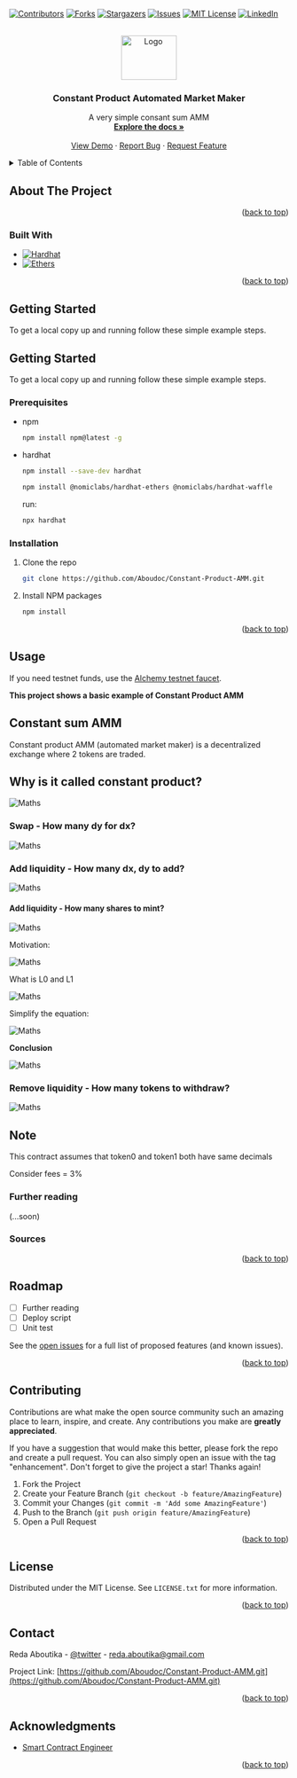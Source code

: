 <a name="readme-top"></a>

[![Contributors][contributors-shield]][contributors-url]
[![Forks][forks-shield]][forks-url]
[![Stargazers][stars-shield]][stars-url]
[![Issues][issues-shield]][issues-url]
[![MIT License][license-shield]][license-url]
[![LinkedIn][linkedin-shield]][linkedin-url]

<!-- PROJECT LOGO -->
<br />
<div align="center">
  <a href="https://github.com/Aboudoc/Constant-Product-AMM.git">
    <img src="images/logo.png" alt="Logo" width="100" height="80">
  </a>

<h3 align="center">Constant Product Automated Market Maker</h3>

  <p align="center">
    A very simple consant sum AMM 
    <br />
    <a href="https://github.com/Aboudoc/Constant-Product-AMM"><strong>Explore the docs »</strong></a>
    <br />
    <br />
    <a href="https://github.com/Aboudoc/Constant-Product-AMM">View Demo</a>
    ·
    <a href="https://github.com/Aboudoc/Constant-Product-AMM/issues">Report Bug</a>
    ·
    <a href="https://github.com/Aboudoc/Constant-Product-AMM/issues">Request Feature</a>
  </p>
</div>

<!-- TABLE OF CONTENTS -->
<details>
  <summary>Table of Contents</summary>
  <ol>
    <li>
      <a href="#about-the-project">About The Project</a>
      <ul>
        <li><a href="#built-with">Built With</a></li>
      </ul>
    </li>
    <li>
      <a href="#getting-started">Getting Started</a>
      <ul>
        <li><a href="#prerequisites">Prerequisites</a></li>
        <li><a href="#installation">Installation</a></li>
      </ul>
    </li>
    <li><a href="#usage">Usage</a></li>
    <li><a href="#roadmap">Roadmap</a></li>
    <li><a href="#contributing">Contributing</a></li>
    <li><a href="#license">License</a></li>
    <li><a href="#contact">Contact</a></li>
    <li><a href="#acknowledgments">Acknowledgments</a></li>
  </ol>
</details>

<!-- ABOUT THE PROJECT -->

## About The Project

<p align="right">(<a href="#readme-top">back to top</a>)</p>

### Built With

- [![Hardhat][Hardhat]][Hardhat-url]
- [![Ethers][Ethers.js]][Ethers-url]

<p align="right">(<a href="#readme-top">back to top</a>)</p>

<!-- GETTING STARTED -->

## Getting Started

To get a local copy up and running follow these simple example steps.

## Getting Started

To get a local copy up and running follow these simple example steps.

### Prerequisites

- npm

  ```sh
  npm install npm@latest -g
  ```

- hardhat

  ```sh
  npm install --save-dev hardhat
  ```

  ```sh
  npm install @nomiclabs/hardhat-ethers @nomiclabs/hardhat-waffle
  ```

  run:

  ```sh
  npx hardhat
  ```

### Installation

1. Clone the repo
   ```sh
   git clone https://github.com/Aboudoc/Constant-Product-AMM.git
   ```
2. Install NPM packages
   ```sh
   npm install
   ```

<p align="right">(<a href="#readme-top">back to top</a>)</p>

<!-- USAGE EXAMPLES -->

## Usage

If you need testnet funds, use the [Alchemy testnet faucet](https://goerlifaucet.com/).

**This project shows a basic example of Constant Product AMM**

## Constant sum AMM

Constant product AMM (automated market maker) is a decentralized exchange where 2 tokens are traded.

## Why is it called constant product?

<div>
 <img src="images/Maths01.png" alt="Maths">
</div>

### Swap - How many dy for dx?

<div>
 <img src="images/Maths02.png" alt="Maths">
</div>

### Add liquidity - How many dx, dy to add?

<div>
 <img src="images/Maths03.png" alt="Maths">
</div>

#### Add liquidity - How many shares to mint?

<div>
 <img src="images/Maths04.png" alt="Maths">
</div>

Motivation:

<div>
 <img src="images/Maths05.png" alt="Maths">
</div>

What is L0 and L1

<div>
 <img src="images/Maths06bis.png" alt="Maths">
</div>

Simplify the equation:

<div>
 <img src="images/Maths07.png" alt="Maths">
</div>

**Conclusion**

<div>
 <img src="images/Maths08.png" alt="Maths">
</div>

### Remove liquidity - How many tokens to withdraw?

<div>
 <img src="images/Maths09.png" alt="Maths">
</div>

## Note

This contract assumes that token0 and token1 both have same decimals

Consider fees = 3%

### Further reading

(...soon)

### Sources

<p align="right">(<a href="#readme-top">back to top</a>)</p>

<!-- ROADMAP -->

## Roadmap

- [ ] Further reading
- [ ] Deploy script
- [ ] Unit test

See the [open issues](https://github.com/Aboudoc/Constant-Product-AMM.git/issues) for a full list of proposed features (and known issues).

<p align="right">(<a href="#readme-top">back to top</a>)</p>

<!-- CONTRIBUTING -->

## Contributing

Contributions are what make the open source community such an amazing place to learn, inspire, and create. Any contributions you make are **greatly appreciated**.

If you have a suggestion that would make this better, please fork the repo and create a pull request. You can also simply open an issue with the tag "enhancement".
Don't forget to give the project a star! Thanks again!

1. Fork the Project
2. Create your Feature Branch (`git checkout -b feature/AmazingFeature`)
3. Commit your Changes (`git commit -m 'Add some AmazingFeature'`)
4. Push to the Branch (`git push origin feature/AmazingFeature`)
5. Open a Pull Request

<p align="right">(<a href="#readme-top">back to top</a>)</p>

<!-- LICENSE -->

## License

Distributed under the MIT License. See `LICENSE.txt` for more information.

<p align="right">(<a href="#readme-top">back to top</a>)</p>

<!-- CONTACT -->

## Contact

Reda Aboutika - [@twitter](https://twitter.com/AboutikaR) - reda.aboutika@gmail.com

Project Link: [https://github.com/Aboudoc/Constant-Product-AMM.git](https://github.com/Aboudoc/Constant-Product-AMM.git)

<p align="right">(<a href="#readme-top">back to top</a>)</p>

<!-- ACKNOWLEDGMENTS -->

## Acknowledgments

- [Smart Contract Engineer](https://www.smartcontract.engineer/)

<p align="right">(<a href="#readme-top">back to top</a>)</p>

<!-- MARKDOWN LINKS & IMAGES -->
<!-- https://www.markdownguide.org/basic-syntax/#reference-style-links -->

[contributors-shield]: https://img.shields.io/github/contributors/Aboudoc/Constant-Product-AMM.svg?style=for-the-badge
[contributors-url]: https://github.com/Aboudoc/Constant-Product-AMM/graphs/contributors
[forks-shield]: https://img.shields.io/github/forks/Aboudoc/Constant-Product-AMM.svg?style=for-the-badge
[forks-url]: https://github.com/Aboudoc/Constant-Product-AMM/network/members
[stars-shield]: https://img.shields.io/github/stars/Aboudoc/Constant-Product-AMM.svg?style=for-the-badge
[stars-url]: https://github.com/Aboudoc/Constant-Product-AMM/stargazers
[issues-shield]: https://img.shields.io/github/issues/Aboudoc/Constant-Product-AMM.svg?style=for-the-badge
[issues-url]: https://github.com/Aboudoc/Constant-Product-AMM/issues
[license-shield]: https://img.shields.io/github/license/Aboudoc/Constant-Product-AMM.svg?style=for-the-badge
[license-url]: https://github.com/Aboudoc/Constant-Product-AMM/blob/master/LICENSE.txt
[linkedin-shield]: https://img.shields.io/badge/-LinkedIn-black.svg?style=for-the-badge&logo=linkedin&colorB=555
[linkedin-url]: https://www.linkedin.com/in/r%C3%A9da-aboutika-34305453/?originalSubdomain=fr
[product-screenshot]: https://ethereum.org/static/28214bb68eb5445dcb063a72535bc90c/9019e/hero.webp
[Hardhat]: https://img.shields.io/badge/Hardhat-20232A?style=for-the-badge&logo=hardhat&logoColor=61DAFB
[Hardhat-url]: https://hardhat.org/
[Ethers.js]: https://img.shields.io/badge/ethers.js-000000?style=for-the-badge&logo=ethersdotjs&logoColor=white
[Ethers-url]: https://docs.ethers.org/v5/
[Vue.js]: https://img.shields.io/badge/Vue.js-35495E?style=for-the-badge&logo=vuedotjs&logoColor=4FC08D
[Vue-url]: https://vuejs.org/
[Angular.io]: https://img.shields.io/badge/Angular-DD0031?style=for-the-badge&logo=angular&logoColor=white
[Angular-url]: https://angular.io/
[Svelte.dev]: https://img.shields.io/badge/Svelte-4A4A55?style=for-the-badge&logo=svelte&logoColor=FF3E00
[Svelte-url]: https://svelte.dev/
[Laravel.com]: https://img.shields.io/badge/Laravel-FF2D20?style=for-the-badge&logo=laravel&logoColor=white
[Laravel-url]: https://laravel.com
[Bootstrap.com]: https://img.shields.io/badge/Bootstrap-563D7C?style=for-the-badge&logo=bootstrap&logoColor=white
[Bootstrap-url]: https://getbootstrap.com
[JQuery.com]: https://img.shields.io/badge/jQuery-0769AD?style=for-the-badge&logo=jquery&logoColor=white
[JQuery-url]: https://jquery.com

